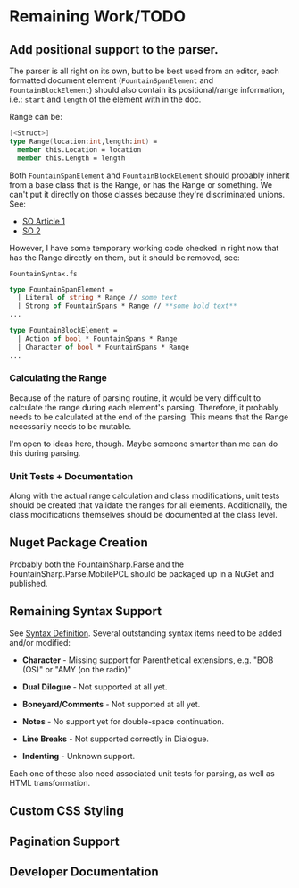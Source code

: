 # Remaining Work/TODO

## Add positional support to the parser.

The parser is all right on its own, but to be best used from an editor, each formatted 
document element (`FountainSpanElement` and `FountainBlockElement`) should also contain 
its positional/range information, i.e.: `start` and `length` of the element with in the 
doc.

Range can be:

```FSharp
[<Struct>]
type Range(location:int,length:int) = 
  member this.Location = location
  member this.Length = length
```

Both `FountainSpanElement` and `FountainBlockElement` should probably inherit from a 
base class that is the Range, or has the Range or something. We can't put it directly 
on those classes because they're discriminated unions. See:

* [SO Article 1](http://stackoverflow.com/questions/10959335/how-add-setter-to-to-discriminated-unions-in-f)
* [SO 2](http://stackoverflow.com/questions/1332299/discriminated-union-let-binding)

However, I have some temporary working code checked in right now that has the Range 
directly on them, but it should be removed, see:

`FountainSyntax.fs`
```FSharp
type FountainSpanElement =
  | Literal of string * Range // some text
  | Strong of FountainSpans * Range // **some bold text**
...

type FountainBlockElement = 
  | Action of bool * FountainSpans * Range
  | Character of bool * FountainSpans * Range
...
```

### Calculating the Range

Because of the nature of parsing routine, it would be very difficult to calculate the 
range during each element's parsing. Therefore, it probably needs to be calculated at
the end of the parsing. This means that the Range necessarily needs to be mutable.

I'm open to ideas here, though. Maybe someone smarter than me can do this during 
parsing.

### Unit Tests + Documentation

Along with the actual range calculation and class modifications, unit tests should be
created that validate the ranges for all elements. Additionally, the class 
modifications themselves should be documented at the class level.

## Nuget Package Creation

Probably both the FountainSharp.Parse and the FountainSharp.Parse.MobilePCL should be packaged up in a NuGet and published. 

## Remaining Syntax Support

See [Syntax Definition](FountainSyntaxDefinition.md). Several outstanding syntax 
items need to be added and/or modified:

 * **Character** - Missing support for Parenthetical extensions, e.g. "BOB (OS)" 
   or "AMY (on the radio)"

 * **Dual Dilogue** - Not supported at all yet.

 * **Boneyard/Comments** - Not supported at all yet.

 * **Notes** - No support yet for double-space continuation.

 * **Line Breaks** - Not supported correctly in Dialogue.

 * **Indenting** - Unknown support.

Each one of these also need associated unit tests for parsing, as well as HTML
transformation.

## Custom CSS Styling


## Pagination Support


## Developer Documentation